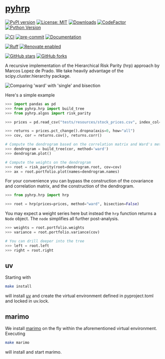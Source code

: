 # [pyhrp](https://tschm.github.io/pyhrp)

[![PyPI version](https://badge.fury.io/py/pyhrp.svg)](https://badge.fury.io/py/pyhrp)
[![License: MIT](https://img.shields.io/badge/License-MIT-yellow.svg)](LICENSE)
[![Downloads](https://static.pepy.tech/personalized-badge/pyhrp?period=month&units=international_system&left_color=black&right_color=orange&left_text=PyPI%20downloads%20per%20month)](https://pepy.tech/project/pyhrp)
[![CodeFactor](https://www.codefactor.io/repository/github/tschm/pyhrp/badge)](https://www.codefactor.io/repository/github/tschm/pyhrp)
[![Python Version](https://img.shields.io/badge/python-3.12%2B-blue)](https://www.python.org/)

[![CI](https://github.com/tschm/pyhrp/actions/workflows/ci.yml/badge.svg)](https://github.com/tschm/pyhrp/actions/workflows/ci.yml)
[![pre-commit](https://github.com/tschm/pyhrp/actions/workflows/pre-commit.yml/badge.svg)](https://github.com/tschm/pyhrp/actions/workflows/pre-commit.yml)
[![Documentation](https://github.com/tschm/pyhrp/actions/workflows/book.yml/badge.svg)](https://github.com/tschm/pyhrp/actions/workflows/book.yml)

[![Ruff](https://img.shields.io/badge/code%20style-ruff-000000.svg)](https://github.com/astral-sh/ruff)
[![Renovate enabled](https://img.shields.io/badge/renovate-enabled-brightgreen.svg)](https://github.com/renovatebot/renovate)

[![GitHub stars](https://img.shields.io/github/stars/tschm/pyhrp.svg)](https://github.com/tschm/pyhrp/stargazers)
[![GitHub forks](https://img.shields.io/github/forks/tschm/pyhrp.svg)](https://github.com/tschm/pyhrp/network)

A recursive implementation of the Hierarchical Risk Parity (hrp) approach
by Marcos Lopez de Prado.
We take heavily advantage of the scipy.cluster.hierarchy package.

![Comparing 'ward' with 'single' and bisection](https://raw.githubusercontent.com/tschm/pyhrp/main/demo.png)

Here's a simple example

```python
>>> import pandas as pd
>>> from pyhrp.hrp import build_tree
>>> from pyhrp.algos import risk_parity

>>> prices = pd.read_csv("tests/resources/stock_prices.csv", index_col=0, parse_dates=True)

>>> returns = prices.pct_change().dropna(axis=0, how="all")
>>> cov, cor = returns.cov(), returns.corr()

# Compute the dendrogram based on the correlation matrix and Ward's metric
>>> dendrogram = build_tree(cor, method='ward')
>>> dendrogram.plot()

# Compute the weights on the dendrogram
>>> root = risk_parity(root=dendrogram.root, cov=cov)
>>> ax = root.portfolio.plot(names=dendrogram.names)
```

For your convenience you can bypass the construction of the covariance and
correlation matrix, and the construction of the dendrogram.

```python
>>> from pyhrp.hrp import hrp

>>> root = hrp(prices=prices, method="ward", bisection=False)
```

You may expect a weight series here but instead the `hrp` function returns a
`Node` object. The `node` simplifies all further post-analysis.

```python
>>> weights = root.portfolio.weights
>>> variance = root.portfolio.variance(cov)

# You can drill deeper into the tree
>>> left = root.left
>>> right = root.right
```

## uv

Starting with

```bash
make install
```

will install [uv](https://github.com/astral-sh/uv) and create
the virtual environment defined in
pyproject.toml and locked in uv.lock.

## marimo

We install [marimo](https://marimo.io) on the fly within the aforementioned
virtual environment. Executing

```bash
make marimo
```

will install and start marimo.
